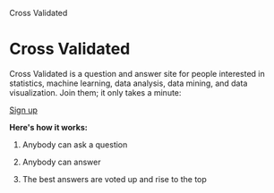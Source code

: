 Cross Validated

# Cross Validated

Cross Validated is a question and answer site for people interested in statistics, machine learning, data analysis, data mining, and data visualization. Join them; it only takes a minute:

[Sign up](https://stats.stackexchange.com/users/signup?ssrc=hero&returnurl=https%3a%2f%2fstats.stackexchange.com%2f)

 **Here's how it works:**

1.  Anybody can ask a question

2.  Anybody can answer

3.  The best answers are voted up and rise to the top